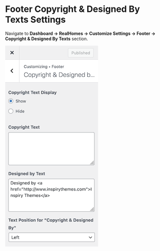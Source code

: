 # Footer Copyright & Designed By Texts Settings

Navigate to **Dashboard → RealHomes → Customize Settings → Footer → Copyright & Designed By Texts** section.

![Footer Settings](images/footer/footer-text-settings-ultra.png)